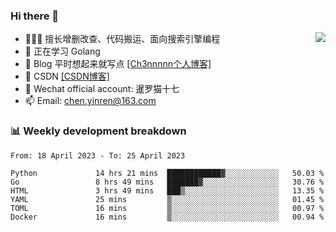 

### Hi there 👋


<img align="right" src="https://github-readme-stats.vercel.app/api?username=ch3nnn&show_icons=true">


- 👨🏻‍💻 擅长增删改查、代码搬运、面向搜索引擎编程
- 👀 正在学习 Golang
- 📗 Blog 平时想起来就写点 <a href="https://ch3nnn.cn/" target="_blank">[Ch3nnnnn个人博客]</a>
- 📖 CSDN <a href="https://ch3nnn.blog.csdn.net" target="_blank">[CSDN博客]</a>
- 💬 Wechat official account: 暹罗猫十七
- 📫 Email: chen.yinren@163.com

### 📊 Weekly development breakdown
<!--START_SECTION:waka-->

```text
From: 18 April 2023 - To: 25 April 2023

Python             14 hrs 21 mins  ████████████▓░░░░░░░░░░░░   50.03 %
Go                 8 hrs 49 mins   ███████▓░░░░░░░░░░░░░░░░░   30.76 %
HTML               3 hrs 49 mins   ███▒░░░░░░░░░░░░░░░░░░░░░   13.35 %
YAML               25 mins         ▒░░░░░░░░░░░░░░░░░░░░░░░░   01.45 %
TOML               16 mins         ▒░░░░░░░░░░░░░░░░░░░░░░░░   00.97 %
Docker             16 mins         ▒░░░░░░░░░░░░░░░░░░░░░░░░   00.94 %
```

<!--END_SECTION:waka-->


<!-- **Languages and Frameworks**

<code><img height="20" src="https://raw.githubusercontent.com/github/explore/80688e429a7d4ef2fca1e82350fe8e3517d3494d/topics/python/python.png" alt="Python" title="Python"></code>
<code><img height="25" src="https://raw.githubusercontent.com/github/explore/80688e429a7d4ef2fca1e82350fe8e3517d3494d/topics/go/go.png" alt="golang" title="golang"></code>
<code><img height="25" src="https://raw.githubusercontent.com/github/explore/80688e429a7d4ef2fca1e82350fe8e3517d3494d/topics/java/java.png" alt="golang" title="golang"></code>
<code><img height="25" src="https://raw.githubusercontent.com/github/explore/80688e429a7d4ef2fca1e82350fe8e3517d3494d/topics/django/django.png" alt="Django" title="Django"></code>
 -->


<!--
**ch3nnn/ch3nnn** is a ✨ _special_ ✨ repository because its `README.md` (this file) appears on your GitHub profile.

Here are some ideas to get you started:

- 🔭 I’m currently working on ...
- 🌱 I’m currently learning ...
- 👯 I’m looking to collaborate on ...
- 🤔 I’m looking for help with ...
- 💬 Ask me about ...
- 📫 How to reach me: ...
- 😄 Pronouns: ...
- ⚡ Fun fact: ...
-->
